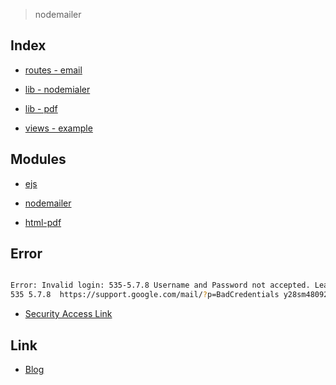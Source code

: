 > nodemailer

Index
-----

* <a href="https://github.com/bynodejs/nodemailer/blob/master/routes/email.js">routes - email</a>

* <a href="https://github.com/bynodejs/nodemailer/blob/master/lib/nodemailer.js">lib - nodemialer</a>

* <a href="https://github.com/bynodejs/nodemailer/blob/master/lib/pdf.js">lib - pdf</a>

* <a href="https://github.com/bynodejs/nodemailer/blob/master/public/views/example.html">views - example</a>

Modules
-------

* <a href="https://github.com/mde/ejs">ejs</a>

* <a href="https://nodemailer.com/about/">nodemailer</a>

* <a href="https://github.com/marcbachmann/node-html-pdf">html-pdf</a>

Error
-----

```sh

Error: Invalid login: 535-5.7.8 Username and Password not accepted. Learn more at
535 5.7.8  https://support.google.com/mail/?p=BadCredentials y28sm48092065pfq.48 - gsmtp

```

- <a href="https://myaccount.google.com/lesssecureapps">Security Access Link</a>

Link
----

* <a href="https://ljlm0402.netlify.com/nodejs/nodemailer/">Blog</a>
